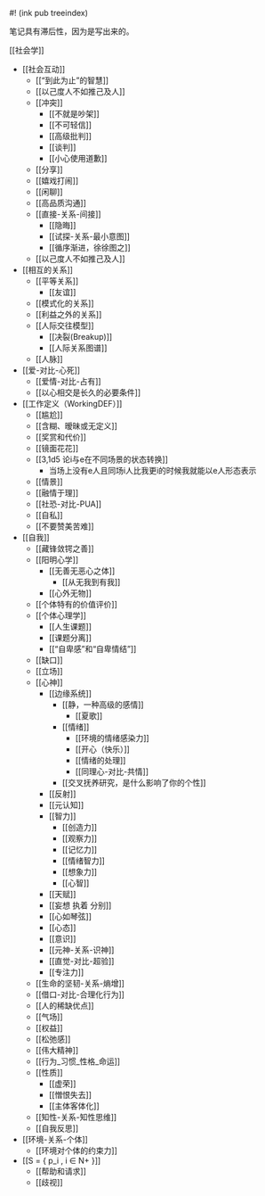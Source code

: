 #! (ink pub treeindex)

笔记具有滞后性，因为是写出来的。

[[社会学]]
- [[社会互动]]
	- [[“到此为止”的智慧]]
	- [[以己度人不如推己及人]]
	- [[冲突]] 
		- [[不就是吵架]]
		- [[不可轻信]]
		- [[高级批判]]
		- [[谈判]]
		- [[小心使用道歉]]
	- [[分享]]
	- [[嬉戏打闹]]
	- [[闲聊]]
	- [[高品质沟通]]
	- [[直接-关系-间接]]
		- [[隐晦]]
		- [[试探-关系-最小意图]]
		- [[循序渐进，徐徐图之]]
	- [[以己度人不如推己及人]]
- [[相互的关系]]
	- [[平等关系]]
		- [[友谊]]
	- [[模式化的关系]]
	- [[利益之外的关系]]
	- [[人际交往模型]]
		- [[决裂(Breakup)]]
		- [[人际关系图谱]]
	- [[人脉]]
- [[爱-对比-心死]]
	- [[爱情-对比-占有]]
	- [[以心相交是长久的必要条件]]
- [[工作定义（WorkingDEF）]]
	- [[尴尬]]
	- [[含糊、暧昧或无定义]]
	- [[奖赏和代价]]
	- [[镜面花花]]
	- [[3,1d5 论i与e在不同场景的状态转换]]
		- 当场上没有e人且同场i人比我更i的时候我就能以e人形态表示
	- [[情景]]
	- [[融情于理]]
	- [[社恐-对比-PUA]]
	- [[自私]]
	- [[不要赞美苦难]]
- [[自我]]
	- [[藏锋敛锷之善]]
	- [[阳明心学]]
		- [[无善无恶心之体]]
			- [[从无我到有我]]
		- [[心外无物]]
	- [[个体特有的价值评价]]
	- [[个体心理学]]
		- [[人生课题]]
		- [[课题分离]]
		- [[“自卑感”和“自卑情结”]]
	- [[缺口]]
	- [[立场]]
	- [[心神]]
		- [[边缘系统]]
			- [[静，一种高级的感情]]
				- [[夏歌]]
			- [[情绪]]
				- [[环境的情绪感染力]]
				- [[开心（快乐）]]
				- [[情绪的处理]]
				- [[同理心-对比-共情]]
			- [[交叉抚养研究，是什么影响了你的个性]]
		- [[反射]]
		- [[元认知]]
		- [[智力]]
			- [[创造力]]
			- [[观察力]]
			- [[记忆力]]
			- [[情绪智力]]
			- [[想象力]]
			- [[心智]]
		- [[天赋]]
		- [[妄想 执着 分别]]
		- [[心如琴弦]]
		- [[心态]]
		- [[意识]]
		- [[元神-关系-识神]]
		- [[直觉-对比-超验]]
		- [[专注力]]
	- [[生命的坚韧-关系-熵增]]
	- [[借口-对比-合理化行为]]
	- [[人的稀缺优点]]
	- [[气场]]
	- [[权益]]
	- [[松弛感]]
	- [[伟大精神]]
	- [[行为_习惯_性格_命运]]
	- [[性质]]
		- [[虚荣]]
		- [[憎恨失去]]
		- [[主体客体化]]
	- [[知性-关系-知性思维]]
	- [[自我反思]]
- [[环境-关系-个体]]
	- [[环境对个体的约束力]]
- [[S = { p_i , i ∈ N+ }]]
	- [[帮助和请求]]
	- [[歧视]]